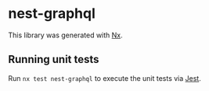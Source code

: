 # nest-graphql

This library was generated with [Nx](https://nx.dev).

## Running unit tests

Run `nx test nest-graphql` to execute the unit tests via [Jest](https://jestjs.io).
